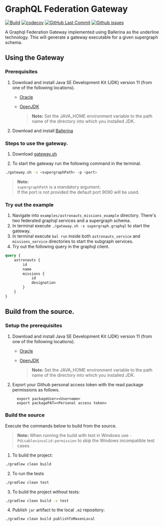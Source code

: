 # GraphQL Federation Gateway
[![Build](https://github.com/Ishad-M-I-M/graphql-federation-gateway/actions/workflows/pull_request.yml/badge.svg)](https://github.com/Ishad-M-I-M/graphql-federation-gateway/actions/workflows/pull_request.yml/badge.svg)
[![codecov](https://codecov.io/gh/Ishad-M-I-M/graphql-federation-gateway/branch/main/graph/badge.svg?token=hLnziNmccQ)](https://codecov.io/gh/Ishad-M-I-M/graphql-federation-gateway)
[![GitHub Last Commit](https://img.shields.io/github/last-commit/Ishad-M-I-M/graphql-federation-gateway.svg)](https://github.com/Ishad-M-I-M/graphql-federation-gateway/commits/master)
[![Github issues](https://img.shields.io/github/issues/Ishad-M-I-M/graphql-federation-gateway.svg?label=Open%20Issues)](https://github.com/Ishad-M-I-M/graphql-federation-gateway)

A Graphql Federation Gateway implemented using Ballerina as the underline technology.
This will generate a gateway executable for a given supergraph schema. 

## Using the Gateway

### Prerequisites
1.  Download and install Java SE Development Kit (JDK) version 11 (from one of the following locations).

    - [Oracle](https://www.oracle.com/java/technologies/javase-jdk11-downloads.html)

    - [OpenJDK](https://adoptopenjdk.net/)

      > **Note:** Set the JAVA_HOME environment variable to the path name of the directory into which you installed JDK.

2. Download and install [Ballerina](https://ballerina.io/downloads/)

### Steps to use the gateway.
1. Download [gateway.sh](https://github.com/Ishad-M-I-M/graphql-federation-gateway/releases/download/v0.1.0/gateway.sh)

2. To start the gateway run the following command in the terminal.

```bash
./gateway.sh -s <supergraphPath> -p <port>
```
>**Note:**\
> `supergraphPath` is a mandatory argument. \
> If the port is not provided the default port 9090 will be used.

### Try out the example
1. Navigate into `examples/astronauts_missions_example` directory. There's two federated graphql services and a supergraph schema.
2. In terminal execute `./gateway.sh -s supergraph.graphql` to start the gateway.
3. In terminal execute `bal run` inside both `astronauts_service` and `missions_service` directories to start the subgraph services.
4. Try out the following query in the graphql client.

```graphql
query {
    astronauts {
        id
        name
        missions {
            id
            designation
        }
    }
}
```

## Build from the source.

### Setup the prerequisites
1.  Download and install Java SE Development Kit (JDK) version 11 (from one of the following locations).

    - [Oracle](https://www.oracle.com/java/technologies/javase-jdk11-downloads.html)

    - [OpenJDK](https://adoptopenjdk.net/)

      > **Note:** Set the JAVA_HOME environment variable to the path name of the directory into which you installed JDK.

2.  Export your Github personal access token with the read package permissions as follows.

          export packageUser=<Username>
          export packagePAT=<Personal access token>

### Build the source

Execute the commands below to build from the source.
> **Note:** When running the build with test in Windows use `-Pdisable=invalid-permission` to skip the Windows incompatible test cases.

1. To build the project:
```bash
./gradlew clean build
```

2. To run the tests
```bash
./gradlew clean test
```

3. To build the project without tests:
```bash
./gradlew clean build -x test
```

4. Publish `jar` artifact to the local `.m2` repository:
```bash
./gradlew clean build publishToMavenLocal
```
